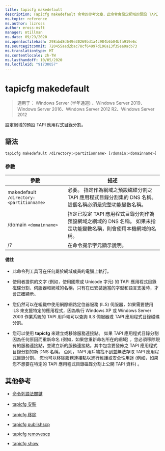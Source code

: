```yaml
---
title: tapicfg makedefault
description: Tapicfg makedefault 命令的參考文章，此命令會設定網域的預設 TAPI 應用程式目錄分割。
ms.topic: reference
ms.author: lizross
author: eross-msft
manager: mtillman
ms.date: 09/29/2020
ms.openlocfilehash: 298abd8d649e30269bd1a4c984b6b04bfa919e6c
ms.sourcegitcommit: 720455aad2bac78cf64997d196a13f35ea0acb73
ms.translationtype: MT
ms.contentlocale: zh-TW
ms.lasthandoff: 10/05/2020
ms.locfileid: "91730057"
---
```

# <a name="tapicfg-makedefault"></a>tapicfg makedefault

> 適用于： Windows Server (半年通道) 、Windows Server 2019、Windows Server 2016、Windows Server 2012 R2、Windows Server 2012

設定網域的預設 TAPI 應用程式目錄分割。

## <a name="syntax"></a>語法

```
tapicfg makedefault /directory:<partitionname> [/domain:<domainname>]
```

### <a name="parameters"></a>參數

| 參數 | 描述 |
|--|--|
| makedefault `/directory:<partitionname>` | 必要。 指定作為網域之預設磁碟分割之 TAPI 應用程式目錄分割集的 DNS 名稱。 這個名稱必須是完整功能變數名稱。 |
| /domain `<domainname>` | 指定已設定 TAPI 應用程式目錄分割作為預設網域之網域的 DNS 名稱。 如果未指定功能變數名稱，則會使用本機網域的名稱。 |
| /? | 在命令提示字元顯示說明。 |

#### <a name="remarks"></a>備註

- 此命令列工具可在任何屬於網域成員的電腦上執行。

- 使用者提供的文字 (例如，使用國際或 Unicode 字元) 的 TAPI 應用程式目錄磁碟分割、伺服器和網域的名稱，只有在已安裝適當的字型和語言支援時，才會正確顯示。

- 您仍然可以在組織中使用網際網路定位器服務 (ILS) 伺服器，如果需要使用 ILS 來支援特定的應用程式，因為執行 Windows XP 或 Windows Server 2003 作業系統的 TAPI 用戶端可以查詢 ILS 伺服器或 TAPI 應用程式目錄磁碟分割。

- 您可以使用 **tapicfg** 來建立或移除服務連接點。 如果 TAPI 應用程式目錄分割因為任何原因而重新命名 (例如，如果您重新命名所在的網域) ，您必須移除現有的服務連接點，並建立新的服務連接點，其中包含要發佈之 TAPI 應用程式目錄分割的新 DNS 名稱。 否則，TAPI 用戶端找不到並無法存取 TAPI 應用程式目錄分割。 您也可以移除服務連接點以進行維護或安全性用途 (例如，如果您不想要在特定的 TAPI 應用程式目錄磁碟分割上公開 TAPI 資料) 。

## <a name="additional-references"></a>其他參考

- [命令列語法關鍵](command-line-syntax-key.md)

- [tapicfg 安裝](tapicfg-install.md)

- [tapicfg 移除](tapicfg-remove.md)

- [tapicfg publishscp](tapicfg-publishscp.md)

- [tapicfg removescp](tapicfg-removescp.md)

- [tapicfg show](tapicfg-show.md)